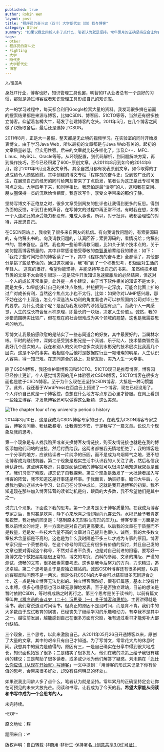 ```yaml
---
published: true
author: Robin Wen
layout: post
title: "程序员的奋斗史（四十）大学断代史（四）我与博客"
category: Other
summary: "如果说我比同龄人多了点什么，笔者认为就是坚持。常年累月的正确坚持定会让你在可预见的未来大放光芒。阅读和书写，让我成为了今天的我。希望大家能从阅读和书写中成为一个会思考的人。"
tags: 
- Other
- 程序员的奋斗史
- Fighting
- 大学
- 断代史
- 大学断代史
- 博客
---
```


`文/温国兵`

身处IT行业，博客也好，知识管理工具也罢，明智的IT从业者总有一个良好的习惯，那就是通过博客或者知识管理工具形成自己的知识库。

大一的学习过程中，每天都会利用Google检索大量的资料。我发现很多排在前面的搜索结果都是来源与博客，比如CSDN、博客园、51CTO等等，当然还有很多独立博客。仰望着各樽大牛，萌发了创建博客的念头。2011年5月，在几个博客之间做了权衡取舍后，最后还是选择了CSDN。

2011年8月，正是大一暑假，整天都是无止境的视频学习。在实验室的同时开始发表博文。由于学习Java Web，所以最初的文章都是与Java Web有关的。起初的文章质量较低，但实用性强。后来的文章就比较多样化了。涉及C++、MFC、Linux、MySQL、Oracle等等。从环境配置，到代码解析，到问题解决方案，再到操作技巧，至今已经积累了600+原创文章。从2011年8月到如今的2014年6月，除了2011年9月没发表文章外，其余自然月都有发表原创文章。如今取得的丁点成绩令人颇感欣慰。其中创建的博文专栏「程序员的奋斗史」受到较广泛的关注，在展现自己的经历的同时给网友带来了丁点启发，笔者认为这正是此专栏可圈可点之处。大学四年下来，和同学相比，我恐怕是最“话唠”的人，这和我在空间、朋友圈保持一贯的沉默恰恰相反。我喜欢写作，享受文字带来的那份宁静。

坚持写博文不乏倦怠之时，很多文章受到网友的批评也让我得到更多的反思。得到负面的反馈，听到打击的声音，在写博文的过程中再正常不过。有时我在想，如果一个人连如此的承受能力都没有，难成大事也。所以，对于批评，我都会理性的对待，并反思自己。

在CSDN网站上，我收到了很多来自网友的私信。有向我请教问题的，有索要源码的，有约稿出书的。向我请教问题的，认真回答；索要源码的，看情况给；约稿出书的，暂未答应。当然，我也向一些前辈请教问题，比如关于某个技术点的，关于如何提高博客质量的。其中非常感谢倍受尊敬的<a href="http://blog.csdn.net/leezy_2000" target="_blank">李智勇</a>前辈给我的建议：如下：「我花了些时间把你的博客读了一下，其中《程序员的奋斗史》全都读了，其他部分是挑了些章节读的。通过这次阅读，我“看”到了一个积极思考，积极面对生活的年轻人。 这真的很好，希望你能坚持，并能坚持写出自己的书来。 虽然纯技术细节类的文章不太会吸引眼球---这是软件开发知识急速膨胀后的必然结果，但这对一个人的成长非常重要。此外提一点小建议，由于当下软件相关的知识不是太少，而是太多，如果能够让自己的关注点聚焦，并挖掘到一定深度，可能会比面上扩的过广对成长有利，当然这个焦点太小也不太行。比如：如果你对LAMP感兴趣，那不妨在这个上深造，怎么个深造法从功利的角度看也许可以参照国内公司对毕业生的要求。为什么说这个呢？是因为我发现你的涉猎范围有点广。而我个人一向感觉，人生的成长符合反木桶原理，即最长的一块板，决定人生价值」。诚然，我的涉猎范围确实比较广，但在现在的社会很难成为某个领域的翘楚，这也是我需要思考的地方。

写博文让我最倍感欣慰的是结实了一些志同道合的好友，其中最要好的，当属<a href="http://blog.csdn.net/dba_waterbin" target="_blank"></a>林水彬。平时的结识中，深刻地感受到水彬兄是一个真诚、乐于助人、技术情商智商高我好几个层次的人。我在和别人的交流中也多次谈到水彬兄的技术层次比我高几个层次，这是不争的事实。我相信今后他将是数据库行业一颗璀璨的明星。人生认识人容易，得一知己难。在志同道合的路上，互帮互助，实乃人生一大幸事。

除了CSDN博客，我还维护着博客园和51CTO。51CTO现已是推荐博客，博客园已经停止更新。个人感觉博客园的用户体验强过CSDN博客，51CTO博客在很多方面也是胜于CSDN博客。至于为什么现在还坚持CSDN博客，大抵是一种习惯罢了。此外，我还基于WordPress在百度云上搭建了一个博客，现在已经没用了。个人评价自己就是一个博客控，总想在什么地方写点东西心里才舒服。在网上看到一些独立博客，才发觉博客还可以做得这么新颖，这么美观。

![The chapter four of my university periodic history](http://i.imgur.com/ZrXoZXD.jpg)

2014年3月10日，这是我成为CSDN博客专家的日子。在我成为CSDN博客专家之后，博客访问量、粉丝数暴增，让我惶恐不安，于是我写了一篇文章。说说几个现象及我的思考。

第一个现象是有人找我购买或者交换博客友情链接，购买友情链接也就是在我的博客添加他们网站的链接，然后付费给我。这两者都被我无情地拒绝了，我的博客是一个分享的地方，应该给读者一片纯净的乐园，而不是成为乌烟瘴气之地，更不想让博客成为赚钱机器。第二个现象是现实生活中认识我的人关注了我，然后私信我确认身份。这点确实够逗，只要是阅读过我的博客就可以很清楚地知道我究竟是谁了。我们习惯了索取，却忘记了自我探索。第三个现象是激发了一大批读者加入写博客的阵营，我不知道这是好事还是坏事。于我而言，确实好事。瞻仰大牛后，心想我也要向这些大牛学习，让自己在分享中成长，这就是我开通博客的初衷。我不知道现在那些加入博客阵营的读者动机是何，跟风的大多数，我不希望他们是其中之一。

说完几个现象，下面说下我的思考。第一个思考是关于博客质量的。在我成为博客专家之后，当时甚是欢喜，静下心来欣喜之情却抛向九霄云外。水彬兄给予我肯定和祝贺，我对他的回复是：「感到原本无形胜似有形的压力」。博客专家一方面是对我以前博文的肯定，另一方面也是对自己的更高要求。以后我的文章在于质量而不是数量，老是发一些技术含量不高的文章对自己提升也很小。诚然，我的大多数文章技术含量都是不高的，这也是为什么我时隔差不多三年才成为专家的原因。博客专家只是一个荣誉称号，在这个称号的背后还有很多有价值的探讨，并且自己发的文章也要对得起这个称号，不然对读者不负责，也是对自己前进的阻塞。要写好一篇博文花个数把星期是很正常的，博文的考究、资料的参阅、文章的排版、严谨的测试、流畅的文笔，很多因素需要考虑。这也是我今后努力的方向，力求精进，追求卓越。第二个思考是关于是否独立建站的。诚然CSDN博客还有很多问题，以前向客服反映问题不是一两次。但是依托CSDN的大平台可以结实很多志同道合之士，这一点是独立博客无法比拟的。独立博客固然好，很有归属感，基本上没有什么束缚，很多心得感悟也可以肆无忌惮地发表。至于是否独立建站，目前的想法是暂时依附CSDN，等时机成熟之时再行之。第三个思考是关于读书的。以前有篇文章叫做<a href="http://dbarobin.com/2013/05/31/regarding-blog-and-ideology/" target="_blank">《程序员的奋斗史（二十）沉思录（一）关于博客和思想》</a>，主要讲得就是读书。我们常说道没时间读书，但真正的原因不是没时间，而是肯不肯。我们中的大多数由于应试教育的祸害，已经丧失了继续学习的乐趣和动力，有幸我不是其中之一。越往前发展，越能感到自己在很多方面有欠缺，唯有通过看书才能弥补大部分缺陷。

三个现象，三个思考，以此来激励自己。从2011年05月26日开通博客以来，原创了大量的文章，其中的艰辛只有自己才知道。为了写博文，常常花大片的休息时间。我想其中的努力是值得的，原因有三，一是自己确实在分享中得到很大地成长，知识面也拓宽了很多；二是结实了很多友人，他们在我的决策上给予我很有建树的建议；三是帮助了很多读者，或多或少地为他们解答了疑惑。刘未鹏在「<a href="http://mindhacks.cn/2009/02/15/why-you-should-start-blogging-now/" target="_blank">为什么你应该（从现在开始就）写博客</a>」一文中提到：「用博客的形式来记录下你有价值的思考，会带来很多好处，却没有任何明显的坏处」。

如果说我比同龄人多了点什么，笔者认为就是坚持。常年累月的正确坚持定会让你在可预见的未来大放光芒。阅读和书写，让我成为了今天的我。**希望大家能从阅读和书写中成为一个会思考的人。**

未完待续。

–EOF–

原文地址：<a href="http://blog.csdn.net/justdb/article/details/34072669" target="_blank"><img src="http://i.imgur.com/BROigUO.jpg" title="程序员的奋斗史（四十）大学断代史（四）我与博客" height="16px" width="16px" border="0" alt="程序员的奋斗史（四十）大学断代史（四）我与博客" /></a>

题图来自：<a href="http://blog.web20classroom.org/2013/04/soyou-wanna-use-blogs-in-classroom.html" target="_blank"><img src="http://i.imgur.com/B1pMTMN.png" title="web20classroom" height="16px" width="16px" border="0" alt="web20classroom" /></a>

版权声明：自由转载-非商用-非衍生-保持署名<a href="http://creativecommons.org/licenses/by-nc-nd/3.0/deed.zh" target="_blank">（创意共享3.0许可证）</a>
